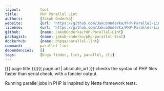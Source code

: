```yaml
---
layout:         tool
title:          PHP Parallel Lint
authors:        [Jakub Onderka]
website:        {url: 'https://github.com/JakubOnderka/PHP-Parallel-Lint'}
license:        {url: 'https://github.com/JakubOnderka/PHP-Parallel-Lint/blob/master/LICENSE', label: 'BSD 2-clause "Simplified" License'}
github:         {name: JakubOnderka/PHP-Parallel-Lint}
packagist:      {name: jakub-onderka/php-parallel-lint}               
dockerhub:      {name: phpqa/parallel-lint}     
command:        parallel-lint
dependencies:   []
tags:           [bugs finder, lint, parallel, cli]
---
```


[{{ page.title }}]({{ page.url | absolute_url }}) checks the syntax of PHP files faster than serial check, with a fancier output.

<!--more--> 

Running parallel jobs in PHP is inspired by Nette framework tests.
